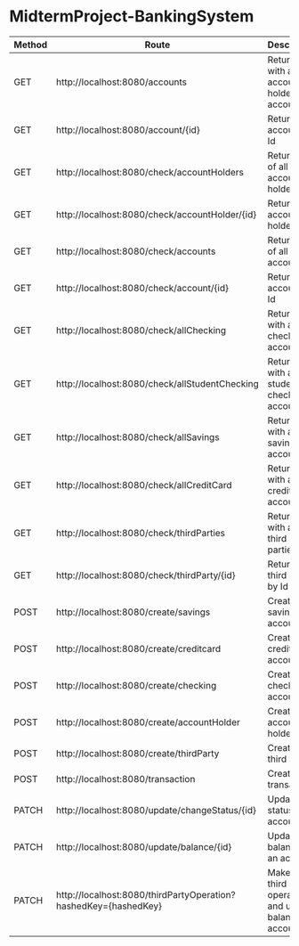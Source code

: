 # MidtermProject-BankingSystem


| Method | Route                                                           | Description                                             |
|--------|-----------------------------------------------------------------|---------------------------------------------------------|
| GET    | http://localhost:8080/accounts                                  | Return a list with all account holder's accounts        |
| GET    | http://localhost:8080/account/{id}                              | Return an account by Id                                 |
| GET    | http://localhost:8080/check/accountHolders                      | Return a list of all account holders                    |
| GET    | http://localhost:8080/check/accountHolder/{id}                  | Return an account holder by Id                          |
| GET    | http://localhost:8080/check/accounts                            | Return a list of all accounts                           |
| GET    | http://localhost:8080/check/account/{id}                        | Return an account by Id                                 |
| GET    | http://localhost:8080/check/allChecking                         | Return a list with all checking accounts                |
| GET    | http://localhost:8080/check/allStudentChecking                  | Return a list with all student checking accounts        |
| GET    | http://localhost:8080/check/allSavings                          | Return a list with all savings accounts                 |
| GET    | http://localhost:8080/check/allCreditCard                       | Return a list with all credit card accounts             |
| GET    | http://localhost:8080/check/thirdParties                        | Return a list with all third parties                    |
| GET    | http://localhost:8080/check/thirdParty/{id}                     | Return a third party by Id                              |
| POST   | http://localhost:8080/create/savings                            | Create a savings account                                |
| POST   | http://localhost:8080/create/creditcard                         | Create a credit card account                            |
| POST   | http://localhost:8080/create/checking                           | Create a checking account                               |
| POST   | http://localhost:8080/create/accountHolder                      | Create an account holder                                |
| POST   | http://localhost:8080/create/thirdParty                         | Create a third party                                    |
| POST   | http://localhost:8080/transaction                               | Create a transaction                                    |
| PATCH  | http://localhost:8080/update/changeStatus/{id}                  | Update the status of an account                         |
| PATCH  | http://localhost:8080/update/balance/{id}                       | Update the balance of an account                        |
| PATCH  | http://localhost:8080/thirdPartyOperation?hashedKey={hashedKey} | Make a third party operation and update balance account |
